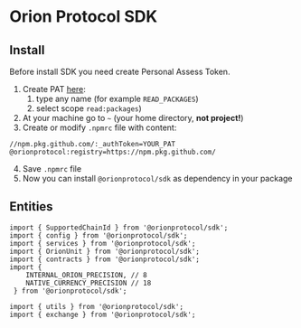 # Orion Protocol SDK

## Install

Before install SDK you need create Personal Assess Token.

1. Create PAT [here](https://github.com/settings/tokens):
   1. type any name (for example `READ_PACKAGES`)
   2. select scope `read:packages`)
2. At your machine go to `~` (your home directory, **not project!**)
3. Create or modify `.npmrc` file with content:

```
//npm.pkg.github.com/:_authToken=YOUR_PAT
@orionprotocol:registry=https://npm.pkg.github.com/
```

4. Save `.npmrc` file
5. Now you can install `@orionprotocol/sdk` as dependency in your package

## Entities

```
import { SupportedChainId } from '@orionprotocol/sdk';
import { config } from '@orionprotocol/sdk';
import { services } from '@orionprotocol/sdk';
import { OrionUnit } from '@orionprotocol/sdk';
import { contracts } from '@orionprotocol/sdk';
import {
    INTERNAL_ORION_PRECISION, // 8
    NATIVE_CURRENCY_PRECISION // 18
 } from '@orionprotocol/sdk';

import { utils } from '@orionprotocol/sdk';
import { exchange } from '@orionprotocol/sdk';

```
